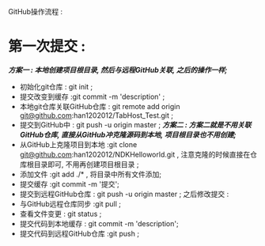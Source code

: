 GitHub操作流程 :

第一次提交 :  
===
***方案一 : 本地创建项目根目录, 然后与远程GitHub关联, 之后的操作一样;***
 + 初始化git仓库 : git init ;
 + 提交改变到缓存 :git commit -m 'description' ;
 + 本地git仓库关联GitHub仓库 : git remote add origin git@github.com:han1202012/TabHost_Test.git ;
 + 提交到GitHub中 : git push -u origin master ;
***方案二 : 方案二就是不用关联GitHub仓库, 直接从GitHub冲克隆源码到本地, 项目根目录也不用创建;***
 + 从GitHub上克隆项目到本地 :git clone git@github.com:han1202012/NDKHelloworld.git , 注意克隆的时候直接在仓库根目录即可, 不用再创建项目根目录 ;
+ 添加文件 :git add ./* , 将目录中所有文件添加;
+ 提交缓存 :git commit -m '提交';
+ 提交到远程GitHub仓库 : git push -u origin master ;
之后修改提交 : 
+ 与GitHub远程仓库同步 :git pull ;
+ 查看文件变更 : git status ;
+ 提交代码到本地缓存 : git commit -m 'description';
+ 提交代码到远程GitHub仓库 :git push ;
